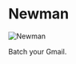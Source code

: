 Newman
================

![Newman](https://www.factinate.com/wp-content/uploads/2017/02/Newman-4.jpg)

Batch your Gmail.
